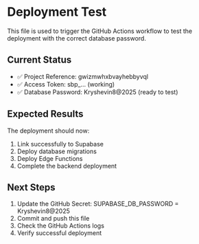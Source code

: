 # Deployment Test

This file is used to trigger the GitHub Actions workflow to test the deployment with the correct database password.

## Current Status
- ✅ Project Reference: gwizmwhxbvayhebbyvql
- ✅ Access Token: sbp_... (working)
- ✅ Database Password: Kryshevin8@2025 (ready to test)

## Expected Results
The deployment should now:
1. Link successfully to Supabase
2. Deploy database migrations
3. Deploy Edge Functions
4. Complete the backend deployment

## Next Steps
1. Update the GitHub Secret: SUPABASE_DB_PASSWORD = Kryshevin8@2025
2. Commit and push this file
3. Check the GitHub Actions logs
4. Verify successful deployment
